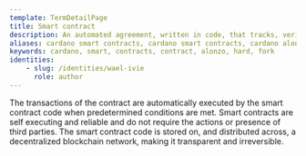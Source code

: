 ```yaml
---
template: TermDetailPage
title: Smart contract
description: An automated agreement, written in code, that tracks, verifies, and executes the binding transactions of a contract between various parties.
aliases: cardano smart contracts, cardano smart contracts, cardano alonzo hard fork smart contracts, cardano smart contract release​, cardano smart contract release date​, cardano smart contracts launch​, cardano ada smart contracts​, cardano smart contract launch date​, cardano roadmap​, when will cardano get smart contracts​, when are smart contracts coming to cardano​
keywords: cardano, smart, contracts, contract, alonzo, hard, fork
identities: 
    - slug: /identities/wael-ivie
      role: author
---
```


The transactions of the contract are automatically executed by the smart contract code when predetermined conditions are met. Smart contracts are self executing and reliable and do not require the actions or presence of third parties. The smart contract code is stored on, and distributed across, a decentralized blockchain network, making it transparent and irreversible.